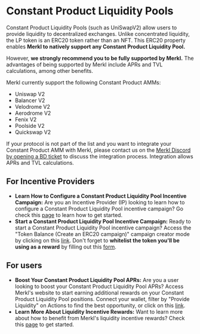 # Constant Product Liquidity Pools

Constant Product Liquidity Pools (such as UniSwapV2) allow users to provide liquidity to decentralized exchanges. Unlike concentrated liquidity, the LP token is an ERC20 token rather than an NFT. This ERC20 property enables **Merkl to natively support any Constant Product Liquidity Pool.**

However, **we strongly recommend you to be fully supported by Merkl.** The advantages of being supported by Merkl include APRs and TVL calculations, among other benefits.

Merkl currently support the following Constant Product AMMs:

* Uniswap V2
* Balancer V2
* Velodrome V2
* Aerodrome V2
* Fenix V2
* Poolside V2
* Quickswap V2

If your protocol is not part of the list and you want to integrate your Constant Product AMM with Merkl, please contact us on the [Merkl Discord by opening a BD ticket](https://www.google.com/url?q=https://discord.gg/jnYfrGxDbe\&sa=D\&source=docs\&ust=1714726869927696\&usg=AOvVaw1loOKjqz9IGEdpNjWsvrmD) to discuss the integration process. Integration allows APRs and TVL calculations.

## For Incentive Providers 

* **Learn How to Configure a Constant Product Liquidity Pool Incentive Campaign:** Are you an Incentive Provider (IP) looking to learn how to configure a Constant Product Liquidity Pool incentive campaign? Go check this [page](../../distribute-with-merkl/types-of-campaign/erc20-incentivization-campaign.md) to learn how to get started.
* **Start a Constant Product Liquidity Pool Incentive Campaign:** Ready to start a Constant Product Liquidity Pool incentive campaign? Access the "Token Balance (Create an ERC20 campaign)" campaign creator mode by clicking on this [link](https://app.merkl.xyz/create/hold).
Don't forget to **whitelist the token you'll be using as a reward** by filling out this [form](https://tally.so/r/3y2bqx).

## For users

* **Boost Your Constant Product Liquidity Pool APRs:** Are you a user looking to boost your Constant Product Liquidity Pool APRs? Access Merkl's website to start earning additional rewards on your Constant Product Liquidity Pool positions. Connect your wallet, filter by "Provide Liquidity" on Actions to find the best opportunity, or click on this [link](https://app.merkl.xyz/?action=pool).
* **Learn More About Liquidity Incentive Rewards:** Want to learn more about how to benefit from Merkl's liquidity incentive rewards? Check this [page](../../earning-with-merkl/earn-with-merkl/) to get started.
